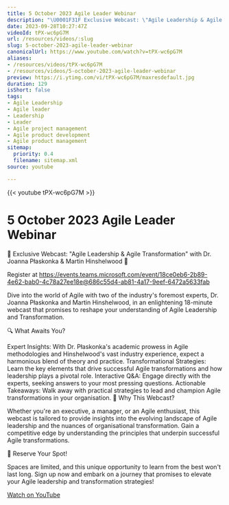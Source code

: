 ```yaml
---
title: 5 October 2023 Agile Leader Webinar
description: "\U0001F31F Exclusive Webcast: \"Agile Leadership & Agile Transformation\" with Dr. Dive into the world of Agile with two of the industry's foremost experts, Dr."
date: 2023-09-28T10:27:47Z
videoId: tPX-wc6pG7M
url: /resources/videos/:slug
slug: 5-october-2023-agile-leader-webinar
canonicalUrl: https://www.youtube.com/watch?v=tPX-wc6pG7M
aliases:
- /resources/videos/tPX-wc6pG7M
- /resources/videos/5-october-2023-agile-leader-webinar
preview: https://i.ytimg.com/vi/tPX-wc6pG7M/maxresdefault.jpg
duration: 129
isShort: false
tags:
- Agile Leadership
- Agile leader
- Leadership
- Leader
- Agile project management
- Agile product development
- Agile product management
sitemap:
  priority: 0.4
  filename: sitemap.xml
source: youtube

---
```


{{< youtube tPX-wc6pG7M >}}

# 5 October 2023 Agile Leader Webinar

🌟 Exclusive Webcast: "Agile Leadership & Agile Transformation" with Dr. Joanna Płaskonka & Martin Hinshelwood 🌟 

Register at https://events.teams.microsoft.com/event/18ce0eb6-2b89-4e62-bab0-4c78a27ee18e@686c55d4-ab81-4a17-9eef-6472a5633fab

Dive into the world of Agile with two of the industry's foremost experts, Dr. Joanna Płaskonka and Martin Hinshelwood, in an enlightening 18-minute webcast that promises to reshape your understanding of Agile Leadership and Transformation. 

🔍 What Awaits You?

Expert Insights: With Dr. Płaskonka's academic prowess in Agile methodologies and Hinshelwood's vast industry experience, expect a harmonious blend of theory and practice.
Transformational Strategies: Learn the key elements that drive successful Agile transformations and how leadership plays a pivotal role.
Interactive Q&A: Engage directly with the experts, seeking answers to your most pressing questions.
Actionable Takeaways: Walk away with practical strategies to lead and champion Agile transformations in your organisation.
🚀 Why This Webcast?


Whether you're an executive, a manager, or an Agile enthusiast, this webcast is tailored to provide insights into the evolving landscape of Agile leadership and the nuances of organisational transformation. Gain a competitive edge by understanding the principles that underpin successful Agile transformations.

 

📅 Reserve Your Spot!


Spaces are limited, and this unique opportunity to learn from the best won't last long. Sign up now and embark on a journey that promises to elevate your Agile leadership and transformation strategies!

[Watch on YouTube](https://www.youtube.com/watch?v=tPX-wc6pG7M)
